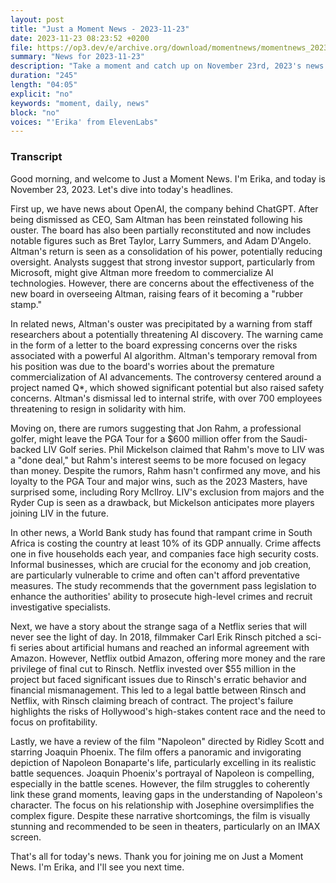 ```yaml
---
layout: post
title: "Just a Moment News - 2023-11-23"
date: 2023-11-23 08:23:52 +0200
file: https://op3.dev/e/archive.org/download/momentnews/momentnews_2023-11-23.mp3
summary: "News for 2023-11-23"
description: "Take a moment and catch up on November 23rd, 2023's news."
duration: "245"
length: "04:05"
explicit: "no"
keywords: "moment, daily, news"
block: "no"
voices: "'Erika' from ElevenLabs"
---
```


### Transcript

Good morning, and welcome to Just a Moment News. I'm Erika, and today is November 23, 2023. Let's dive into today's headlines.

First up, we have news about OpenAI, the company behind ChatGPT. After being dismissed as CEO, Sam Altman has been reinstated following his ouster. The board has also been partially reconstituted and now includes notable figures such as Bret Taylor, Larry Summers, and Adam D'Angelo. Altman's return is seen as a consolidation of his power, potentially reducing oversight. Analysts suggest that strong investor support, particularly from Microsoft, might give Altman more freedom to commercialize AI technologies. However, there are concerns about the effectiveness of the new board in overseeing Altman, raising fears of it becoming a "rubber stamp."

In related news, Altman's ouster was precipitated by a warning from staff researchers about a potentially threatening AI discovery. The warning came in the form of a letter to the board expressing concerns over the risks associated with a powerful AI algorithm. Altman's temporary removal from his position was due to the board's worries about the premature commercialization of AI advancements. The controversy centered around a project named Q\*, which showed significant potential but also raised safety concerns. Altman's dismissal led to internal strife, with over 700 employees threatening to resign in solidarity with him.

Moving on, there are rumors suggesting that Jon Rahm, a professional golfer, might leave the PGA Tour for a $600 million offer from the Saudi-backed LIV Golf series. Phil Mickelson claimed that Rahm's move to LIV was a "done deal," but Rahm's interest seems to be more focused on legacy than money. Despite the rumors, Rahm hasn't confirmed any move, and his loyalty to the PGA Tour and major wins, such as the 2023 Masters, have surprised some, including Rory McIlroy. LIV's exclusion from majors and the Ryder Cup is seen as a drawback, but Mickelson anticipates more players joining LIV in the future.

In other news, a World Bank study has found that rampant crime in South Africa is costing the country at least 10% of its GDP annually. Crime affects one in five households each year, and companies face high security costs. Informal businesses, which are crucial for the economy and job creation, are particularly vulnerable to crime and often can't afford preventative measures. The study recommends that the government pass legislation to enhance the authorities' ability to prosecute high-level crimes and recruit investigative specialists.

Next, we have a story about the strange saga of a Netflix series that will never see the light of day. In 2018, filmmaker Carl Erik Rinsch pitched a sci-fi series about artificial humans and reached an informal agreement with Amazon. However, Netflix outbid Amazon, offering more money and the rare privilege of final cut to Rinsch. Netflix invested over $55 million in the project but faced significant issues due to Rinsch's erratic behavior and financial mismanagement. This led to a legal battle between Rinsch and Netflix, with Rinsch claiming breach of contract. The project's failure highlights the risks of Hollywood's high-stakes content race and the need to focus on profitability.

Lastly, we have a review of the film "Napoleon" directed by Ridley Scott and starring Joaquin Phoenix. The film offers a panoramic and invigorating depiction of Napoleon Bonaparte's life, particularly excelling in its realistic battle sequences. Joaquin Phoenix's portrayal of Napoleon is compelling, especially in the battle scenes. However, the film struggles to coherently link these grand moments, leaving gaps in the understanding of Napoleon's character. The focus on his relationship with Josephine oversimplifies the complex figure. Despite these narrative shortcomings, the film is visually stunning and recommended to be seen in theaters, particularly on an IMAX screen.

That's all for today's news. Thank you for joining me on Just a Moment News. I'm Erika, and I'll see you next time.
